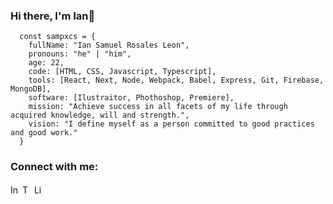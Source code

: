 ### Hi there, I'm  Ian👋
```JS
  const sampxcs = {
    fullName: "Ian Samuel Rosales Leon",
    pronouns: "he" | "him",
    age: 22,
    code: [HTML, CSS, Javascript, Typescript],
    tools: [React, Next, Node, Webpack, Babel, Express, Git, Firebase, MongoDB],
    software: [Ilustraitor, Phothoshop, Premiere],
    mission: "Achieve success in all facets of my life through acquired knowledge, will and strength.",
    vision: "I define myself as a person committed to good practices and good work."
  }
```
<h3 align="left">Connect with me:</h3>
<p align="left">
<a href="https://instagram.com/iansrlx" target="_blank"><img align="center" src="https://www.pngmart.com/files/21/Instagram-Logo-PNG-HD.png" alt="Instagram" height="15" width="15"/></a>
<a href="https://twitter.com/sampxcs" target="_blank"><img align="center" src="https://cdn.icon-icons.com/icons2/792/PNG/512/TWITTER_icon-icons.com_65536.png" alt="Twitter" height="16" width="15" /></a>
<a href="https://linkedin.com/in/ian-samuel-rosales-leon-38a5b3230" target="_blank"><img align="center" src="https://www.pngmart.com/files/21/Linkedin-PNG-Photos.png" alt="LinkedIn" height="15" width="15"/></a>
</p>
